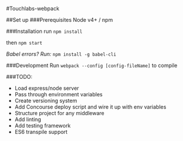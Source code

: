 #Touchlabs-webpack

##Set up
###Prerequisites
Node v4+ / npm


###Installation
run `npm install`

then `npm start`

*Babel errors? Run:*
`npm install -g babel-cli`


###Development
Run
`webpack --config [config-fileName]` to compile

###TODO:
- Load express/node server
- Pass through environment variables
- Create versioning system
- Add Concourse deploy script and wire it up with env variables
- Structure project for any middleware
- Add linting
- Add testing framework
- ES6 transpile support
